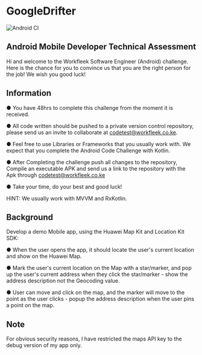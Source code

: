 # GoogleDrifter
![Android CI](https://github.com/Fbada006/GoogleDrifter/workflows/Android%20CI/badge.svg?branch=master)

## Android Mobile Developer Technical Assessment
Hi and welcome to the Workfleek Software Engineer (Android) challenge. Here is the
chance for you to convince us that you are the right person for the job!
We wish you good luck!

## Information
● You have 48hrs to complete this challenge from the moment it is received.

● All code written should be pushed to a private version control repository, please
send us an invite to collaborate at codetest@workfleek.co.ke.

● Feel free to use Libraries or Frameworks that you usually work with. We expect
that you complete the Android Code Challenge with Kotlin.

● After Completing the challenge push all changes to the repository, Compile an
executable APK and send us a link to the repository with the Apk through
codetest@workfleek.co.ke

● Take your time, do your best and good luck!

HINT: We usually work with MVVM and RxKotlin.

## Background

Develop a demo Mobile app, using the Huawei Map Kit and Location Kit SDK:

● When the user opens the app, it should locate the user's current location and
show on the Huawei Map.

● Mark the user's current location on the Map with a star/marker, and pop up the
user's current address when they click the star/marker - show the address
description not the Geocoding value.

● User can move and click on the map, and the marker will move to the point as the
user clicks - popup the address description when the user pins a point on the
map.

## Note

For obvious security reasons, I have restricted the maps API key to the debug version of my app only.
